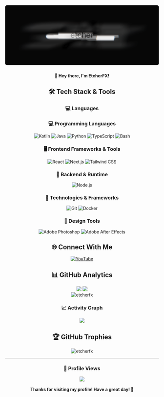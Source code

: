 <h1 align="center">
  <img src="projectInfo/banner.png" alt="EtcherFX Banner" width="850">
</h1>

<div align="center">

**👋 Hey there, I'm EtcherFX!**

</div>

<div align="center">

## 🛠️ Tech Stack & Tools

<div align="center">

### 💻 Languages

### 💻 Programming Languages
![Kotlin](https://img.shields.io/badge/kotlin-%230095D5.svg?style=for-the-badge&logo=kotlin&logoColor=white)
![Java](https://img.shields.io/badge/java-%23ED8B00.svg?style=for-the-badge&logo=openjdk&logoColor=white)
![Python](https://img.shields.io/badge/python-%233776AB.svg?style=for-the-badge&logo=python&logoColor=white)
![TypeScript](https://img.shields.io/badge/typescript-%23007ACC.svg?style=for-the-badge&logo=typescript&logoColor=white)
![Bash](https://img.shields.io/badge/bash-%234EAA25.svg?style=for-the-badge&logo=gnubash&logoColor=white)

### 🖥️ Frontend Frameworks & Tools
![React](https://img.shields.io/badge/react-%2361DAFB.svg?style=for-the-badge&logo=react&logoColor=white)
![Next.js](https://img.shields.io/badge/next.js-%23000000.svg?style=for-the-badge&logo=nextdotjs&logoColor=white)
![Tailwind CSS](https://img.shields.io/badge/tailwindcss-%2338B2AC.svg?style=for-the-badge&logo=tailwindcss&logoColor=white)

### 🔧 Backend & Runtime
![Node.js](https://img.shields.io/badge/node.js-6DA55F?style=for-the-badge&logo=node.js&logoColor=white)

### 🔧 Technologies & Frameworks

![Git](https://img.shields.io/badge/git-%23F05033.svg?style=for-the-badge&logo=git&logoColor=white)
![Docker](https://img.shields.io/badge/docker-%230db7ed.svg?style=for-the-badge&logo=docker&logoColor=white)


### 🎨 Design Tools

![Adobe Photoshop](https://img.shields.io/badge/adobe%20photoshop-%2331A8FF.svg?style=for-the-badge&logo=adobe%20photoshop&logoColor=white)
![Adobe After Effects](https://img.shields.io/badge/adobe%20after%20effects-%239999FF.svg?style=for-the-badge&logo=adobe%20after%20effects&logoColor=white)

</div>

## 🌐 Connect With Me

<div align="center">

[![YouTube](https://img.shields.io/badge/YouTube-%23FF0000.svg?style=for-the-badge&logo=YouTube&logoColor=white)](https://www.youtube.com/@etcherfx)

</div>

## 📊 GitHub Analytics

<div align="center">
  <img height="180em" src="https://github-readme-stats.vercel.app/api?username=etcherfx&show_icons=true&theme=tokyonight&include_all_commits=true&count_private=true"/>
  <img height="180em" src="https://github-readme-stats.vercel.app/api/top-langs/?username=etcherfx&layout=compact&langs_count=8&theme=tokyonight"/>
</div>

<div align="center">
  <img src="https://github-readme-streak-stats.herokuapp.com/?user=etcherfx&theme=tokyonight" alt="etcherfx" />
</div>

### 📈 Activity Graph

<div align="center">
  <img src="https://github-readme-activity-graph.vercel.app/graph?username=etcherfx&theme=tokyo-night&hide_border=true" />
</div>

## 🏆 GitHub Trophies

<div align="center">
  <img src="https://github-profile-trophy.vercel.app/?username=etcherfx&theme=tokyonight&no-frame=true&no-bg=true&row=1&column=7" alt="etcherfx" />
</div>

---

<div align="center">

### 👀 Profile Views

![](https://komarev.com/ghpvc/?username=etcherfx&label=Profile%20views&color=0891b2&style=flat)

**Thanks for visiting my profile! Have a great day! 🚀**

</div>
